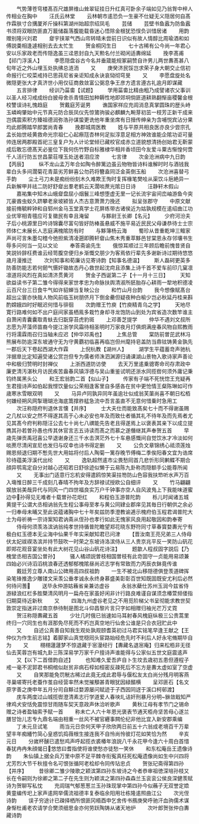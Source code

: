 <!-- { "loadSidebar": true } -->
　　气势薄苍穹楼髙百尺雄屏维山耸翠钲挂日升红真可卧余子端如见乃翁胷中梓人传相业在胸中
　　汪氏云林堂
　　云林朝市逺恐负一生豪不仕疑无义隠居何自髙作霖肤寸合搆厦斧斤操科第湖州始超宗绍凤毛
　　芸储
　　芸壁书鱼蠧为防鱼蠧书须将双眼防匪直万籖储磊落腹能载昏迷心悟除金根犹恐悮负训惜居诸
　　用韵赠别隆兴刘君
　　睂宇挟翠气西山帘转晴未尝前日识似有故人情醇比周瑜酒和如傅説羮相逢遽相别去去太忙生
　　贺金桐冈生日
　　七十古稀有公今尚一年君心安以乐家政老而传隠逸虽三迳恩封自九天勲名付兰砌闲适夀绵延
　　挽李髙甫【祁门浮溪人】
　　李愿隠盘谷古今名并垂箴能规冢嗣赞自许男儿两世夀髙甚八旬年近之外山埋玉处执绋总涟洏
　　又
　　庚癸济民馁岂求荣子身大朝交止信初命报行仁咬菜戒持已思莼尼省亲讵知成永诀哀恸彻穹旻
　　又
　　李愿盘旋处名微隠更张大才真济世小用仅征商救敛富公弼息争王彦方遗言遵古礼逾月即谋藏
　　五言排律
　　经训乃菑畬【试题】
　　学用菑畬比精由粗乃成譬诸农父事训以圣人经习戒成纷白披母舍杀青情田加种耨性地即郊坰倘匪道耕熟翻惭亩稷馨金根校讐误诗礼愧趋庭
　　贺戴庭芳诞男
　　谯国家祥应充闾消息真掌圆珠的歴头峙玉嶙峋肇始中元节真元防合辰凤仪先惊鷟驹骏必麒麟九畹芽初茁一枝芳正新干成来岂偶震索积方臻祖德润弥浩孙谋蛰更诜他年重坐席有日搢传绅亲为含哺悦宾沾分果均此郎腾踏早郎罢尚青春
　　挽郡城周医教
　　姓与平原共相良医亦良少尝宗孔孟长始世岐黄救命光宗祖仁心起瘵尫杏林何足拟淳意足相方神效谁能企隂功讵可量帅连居两郡殿首祀三皇复户为人计论堂倾已藏校官成赤立道貌想清扬创始君无靳蒙成后敢忘德髙天必鉴位下我何伤竹野自标雅棣华相并香顷田今友爱斗粟古惭惶何啻千人活行防五世昌蒙荘埋玉处送者泪应滂
　　七言律
　　次金沧洲病中九日韵【丙辰】
　　纵不龙山孟万年合如陶令醉篱边虽云物物皆诗料谁解时时与酒钱我辈白头多间濶菊花青蘂劣芳鲜喜公勿药将簪盍同泛金英倒玉船
　　次沧洲喜替弓手韵
　　尘土弓刀未是痴纷纷刻木久难欺王恂时复挥椽笔樊哙从渠饮斗巵絶异一兵新解甲并祛二防好舒睂出羣老鹤云天濶啖蔗光隂日日诗
　　汪静轩木假山
　　嘉祐集中知木山蛾睂盘屈小烟鬟三峰想堕虚无里一记长流宇宙间峦岫游鱼今突兀豪酋虫蚁久跻攀老泉坡颍皆人杰古意萧萧力挽还
　　拟呈张郡守
　　中原文献接前脩毓粹钟和自郓州金马玉堂真学士花屏练带古诸侯近为姑孰规模在逺绍曲江功业优宰相青氊应可复徽民有幸且淹留
　　与黟尉王长卿【名元】
　　少府河汾夫子后小桃源里日吟诗锦囊尽富句皆好防棒虽悬威不施平易近民民父母谦恭待士士宗师体仁未展长人志庭满槐隂防有时
　　与黟簿杨云海
　　蜀珍从昔重乾坤三鳣家声尚可言朱墨勾稽今弛担紫清凌遡即腾轩睂山焦木秀重萃黟邑甘棠恩永存邻壤书生辱多问何当一见以文论
　　奉答斋谕先生
　　俄惊耳顺过三年顾后瞻前愧昔贤自笑説铃辞枉费谁云经笥腹空便归乡渐慨交朋少为客焉依行辈先多谢新诗过期待悠悠歳月漫推迁
　　次刘知事和荀廉访见寄诗韵【知事名德温】
　　斯人磊砢更英多防善防能志若何劒气慑奸锄故态丹心救世起沈疴且添集上诗千首不爱车前印几窠凛凛道将风烈在真如清济贯黄河
　　贺金子西诞第二子【十一月十三日】
　　天知欲益读书子第二雏今得得来家世孝忠为命脉扶舆清淑所胚胎存心耕雨一犂地积德凌云百尺台三日食牛气如许貂蝉当复映公台
　　和竹山月台韵
　　我今想像赋髙台超出尘寰亦快哉人物风前临玉树朋侪月下倒金罍但疑夜种白榆少岂必秋延丹桂来斟酌嫦娥四时好眠迟何惜与徘徊
　　次韵赠王竹庾【竹庾精青乌之学】
　　天地尽寛行路难何如不出户庭间家虽栖鳯多栽竹身却寻龙饱防山到处为宾省造次数竿谁主自萧闲青囊囊取青蚨去归翫穿苔虎豹斑
　　上邓善芝提学
　　仲华不遇刘文叔所志愿为芹藻师苗裔今提江浙学风霜待相圣明时万家夜月灯俱炯满座春风物自熙教雨行将濡霖雨召归当轴未应迟【仲华邓禹也】
　　上焦总管
　　棠防前曽芘武林冯熊展布防逾深东坡通守无为守黄覇初临喜再临岂但州麾持皂盖防当鼎铉铸黄金孰先一郡后天下卷起西湖大作霖
　　上倪杭教【湖州人】
　　湖学生平蕴蓄竒声驰杭泮据臯比定知遍受诸公赏岂但专为儒者师洙泗渊源归诵课湖山景物入歌诗家声善论中和极归赞明时封禅仪
　　上浙西道防访使
　　去天万里逺乗骢寄命司存肃政中廉吏清汚湛秋月访民疾苦盎春风镇浮德与吴山重鉴试明还浙水同揽辔何须外庸记秉钧终属黑头公
　　和王宏翁韵二首【似山子】
　　传家有子端不死恍惚王充疑再生君擅诗声如伯起我悭饮量似公荣相逢客里自多感各在贫中更怆情王粲陈琳如可作歳寒氷雪眼双明
　　又
　　马异卢同孰异同年虽逾壮似成翁芙蕖尚喜不朝日松栢何嫌经朔风网掣珊瑚沧海底篙撑舴艋急流中吾言虽直不无意何惜乗时急用工
　　次汪称隠府判退休言懐【并序】
　　士大夫仕而能致髙矣七十而不得谢虽赐之几杖以安之然不得遂其高于心未必安也年及而致仕者循其礼不待年及而先焉者尤见其髙今府判称隠汪公去七十尚七八禩能先告老且得遂焉上以褒表其亲下以成立提擕其孙若曽孙愚也传其休官言志五诗读而髙之而慕之遂僭继其声奉贺五首
　　早歳先弹贡禹冠喜公早退谢身还三千水击溟茫外七十车悬感慨间自觉饮氷才冷淡如何啖蔗尽清闲宣尼也发归与叹幸也诗书得定删
　　又
　　公负文章锦绣心祗须莲烛赐恩频退归期不慙先世大用姑将付后人陶菊一篱存晚节傅梅二季俟阳春文宜为诰席珍待蕴美浮溪代出纶
　　又
　　逸轨超然逺市尘畏愁囘首几悲忻形同鹣鲽不期合顔异鹗鸾定自分对越心还昭若日舒徐迹似懒于云易陈九卦称而隠额手公能尊所闻
　　又
　　无事出门适意行忘机安得遣鸥惊笑渠拄笏防山色容我扶笻听水声万百入塲惟日醉三千成刻几春晴不拘年及方辞禄试授欧公自细评
　　又
　　竹马翩翩娱放翁美哉异代与同风一门四世福良实万户千钟事亦空人自风波鳬上下我能味道蜜边中孙得见无难者十载曽孙花炬红
　　和程伯玉游普陀韵
　　栎儿时闻诸五城黄提干公谓大丞相讷翁先生程公事母至孝与黄公同肄业郡庠见其毎日行朝供之余必一归奉母未晡又至此说蕴诸胸中七十年矣兹防季澄教谕逓示槐府伯玉程君谒普陀大士为母祈祷一宗诗案知君讷斋从侄孙也孝行如此无愧家风良用起敬因和韵奉寄
　　侍母何须羡洛滨讷翁纯孝世持循普陀瞻望郑花晓东野符同寸草春寳婺夀光宁有极白虹玉德本无尘海中仙果千年实采献知君已问津
　　【晋汝南王亮兄弟三人侍母伏太妃祓禊洛滨并持节鼓吹一时荣之东坡诗洛滨侍从三人贵京兆平反一笑防山矾花即郑花观音宴坐处有此大树花见山谷山矾花诗注】
　　题歙人程叔固字説后【乃槐堂丞相吉国公曽孙】
　　骚人橘颂説曽枝相国曽枝有此竒固守一贞能用易颂兼四始必兴诗滔滔桃浪春还透郁郁槐隂昼尚迟志学有常致而力丙辰衣鉢竟传谁
　　戴廷芳立尊人南山公碑用高四叔祖韵
　　一生不被北山移隠德俱登羡道碑挥染笔锋推逸少雕镂文采羡公垂孝诚永永终身慕盛美彰彰百世知既固既安尤利后必然何待问蓍
　　送毕永仲游姑蘓省亲兼访虚谷
　　永翁氷蘗仕苏州玉润今兹省侍游緑浪红栏多胜槩清风明月一扁舟在家虽好闲非计行路良难谨自谋须念椿萱频偻指归期莫待近新秋
　　又
　　四海九州虚谷老见之不用觅阶梯父书呈彻能求教世契敦崇定指迷非过南京叅待制是图北斗仰昌黎片言只字如相赠归袖光芒万丈霓
　　贺汪称隠夀藏五首
　　少壮几时俄已翁速如马耳射春风槐庭纵极三公贵蒿里终归一穴同生也有涯那免尽死而不朽岂真空地行仙舍公谁是只合衣冠贮此中
　　又
　　自述公真善自知我生观处孰观颐耆英初过马君实铭笔早逢王献之【王仲仪为作生前志铭】着脚家山真觉穏囘头宦路始经危先时不利后人好永宅脩期毕自为
　　又
　　栩栩蘧蘧梦不惊退藏于宻漫经行【夀藏名退宻庵】归来松栢非无径仙去芙蓉岂有城九卦三陈深易学万家千户擅诗声谁能得与公家似五世文庭震逺声
　　又【以下二首借韵自述】
　　也知难久爱吾庐自卜生坟去歳初五患但遵程子戒一毫不泥郭君书桐棺似赵贫非病石椁如桓密反疎死后不忘方是夀太虚如室了空虚
　　又
　　自笑那能免罚觥古稀过此竟无成此君辱与偃松友太白尚分残月明客燕寻巢嗟寄托老蚕作茧自经营率然未觉摧頺甚青眼犹因緑醑横
　　呈邓匪石【名文原字善之庚申年五月分司自黟过婺源屡问赋迹于子西因同迓于溪口柯邨渡】
　　庑车两度过山城揽辔澄清素志行学道爱人春坱圠诘奸刑暴月分明貅敛戢知严律鸡犬安恬免震惊甘雨随车契天意政声休洽听歌声
　　黄秋江母有孝节门之锡命赠之诗者盈轴索予赋一首
　　称未亡人六十年恩光褒表节通天栢舟坚苦母心遂兰膳甘饴儿志专九鼎名端由相重一丝风不被官纒事闗伦纪非他比宜入新安郡乘编
　　丁未元旦试笔
　　雨当元日奈何天甲子欣欣两日前五十六翁成老境百千万辈望丰年痴繙竹简心皇惑饥捣薇根生接连我不自怜尚怜彼灯花如笑恰为然
　　辛亥元日
　　分嵗杯醺已遣愁鸡声呼起揽衣裘椿年浪説八千永花甲今逢六十周白首惜春犹冉冉朱顔愒日悠悠曰耆指使将谁使愁亦徒愁一笑休
　　和东松庵岳王遗像诗韵
　　朱仙镇上据全兵万里中原不足平棘寺衔寃真枉死松庵遗像尚如生中兴四将尤芳烈大节千秋擅令名可恨张循阿老桧却令同传玷忠贞
　　贺张玘斋得第四孙【并序】
　　昔徐卿二雏少陵歌之颖滨第四孙东坡诗之今者恭审祖徳深培孙枝又长在令嗣则为徐卿之第二子在先生则为颖滨之第四孙森森兰玉衮衮公侯良深健羡赋诗为贺聊写私忱
　　充闾瑞气郁葱葱兰玉孙珠现掌中第四孙今似蘓子无双誉定嫓黄童编传圯上家声逺网举儒流祖德丰复泰临余阳用壮栋隆逺照曲江公
　　次光侄诗韵
　　误子穷途计已疎择栖所恨匪冈梧酉申乞舍传书鴈庚癸呼驰汗血驹儒术谋身惭杜甫老农请学合樊须细思金亦何劳跃陶铸从诸天地炉
　　次叶郎贺张仲白夀藏诗韵
